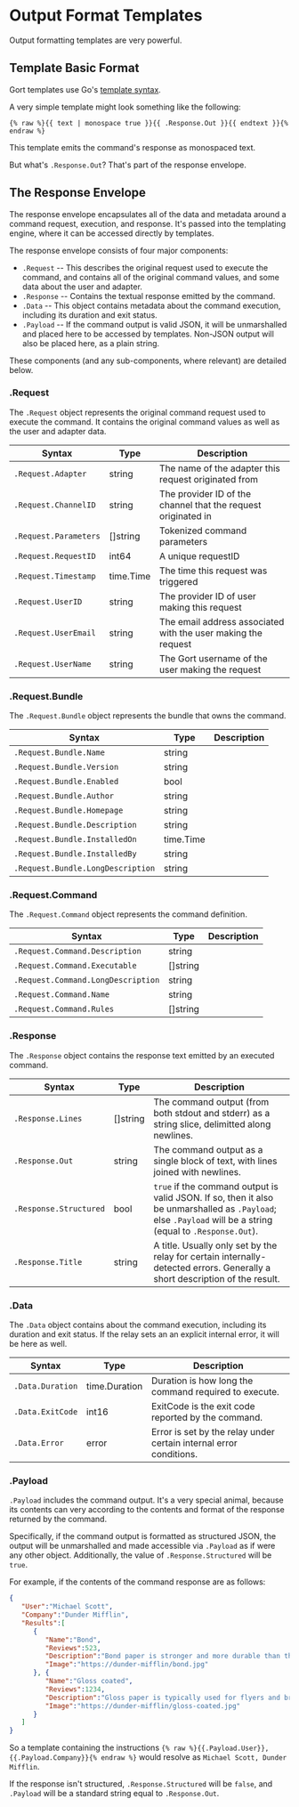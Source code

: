 # Output Format Templates


Output formatting templates are very powerful.

## Template Basic Format

Gort templates use Go's [template syntax](https://pkg.go.dev/text/template).

A very simple template might look something like the following:

```
{% raw %}{{ text | monospace true }}{{ .Response.Out }}{{ endtext }}{% endraw %}
```

This template emits the command's response as monospaced text.

But what's `.Response.Out`? That's part of the response envelope.

## The Response Envelope

The response envelope encapsulates all of the data and metadata around a command request, execution, and response. It's passed into the templating engine, where it can be accessed directly by templates.

The response envelope consists of four major components:

* `.Request` -- This describes the original request used to execute the command, and contains all of the original command values, and some data about the user and adapter.
* `.Response` -- Contains the textual response emitted by the command.
* `.Data` -- This object contains metadata about the command execution, including its duration and exit status.
* `.Payload` -- If the command output is valid JSON, it will be unmarshalled and placed here to be accessed by templates. Non-JSON output will also be placed here, as a plain string.

These components (and any sub-components, where relevant) are detailed below.

### .Request 

The `.Request` object represents the original command request used to execute the command. It contains the original command values as well as the user and adapter data.

| Syntax | Type | Description |
| ------ | ---- | ----------- |
| `.Request.Adapter` | string | The name of the adapter this request originated from |
| `.Request.ChannelID` | string | The provider ID of the channel that the request originated in |
| `.Request.Parameters` | []string | Tokenized command parameters |
| `.Request.RequestID` | int64  | A unique requestID |
| `.Request.Timestamp` | time.Time | The time this request was triggered |
| `.Request.UserID` | string | The provider ID of user making this request |
| `.Request.UserEmail` | string | The email address associated with the user making the request |
| `.Request.UserName` | string | The Gort username of the user making the request |

### .Request.Bundle

The `.Request.Bundle` object represents the bundle that owns the command.

| Syntax | Type | Description |
| ------ | ---- | ----------- |
| `.Request.Bundle.Name` | string | 
| `.Request.Bundle.Version` | string | 
| `.Request.Bundle.Enabled` | bool | 
| `.Request.Bundle.Author` | string | 
| `.Request.Bundle.Homepage` | string | 
| `.Request.Bundle.Description` | string | 
| `.Request.Bundle.InstalledOn` | time.Time | 
| `.Request.Bundle.InstalledBy` | string | 
| `.Request.Bundle.LongDescription` | string | 

### .Request.Command

The `.Request.Command` object represents the command definition.

| Syntax | Type | Description |
| ------ | ---- | ----------- |
| `.Request.Command.Description` | string | 
| `.Request.Command.Executable` | []string | 
| `.Request.Command.LongDescription` | string | 
| `.Request.Command.Name` | string | 
| `.Request.Command.Rules` | []string | 

### .Response

The `.Response` object contains the response text emitted by an executed command.

| Syntax | Type | Description |
| ------ | ---- | ----------- |
| `.Response.Lines` | []string | The command output (from both stdout and stderr) as a string slice, delimitted along newlines.
| `.Response.Out` | string | The command output as a single block of text, with lines joined with newlines.
| `.Response.Structured` | bool | `true` if the command output is valid JSON. If so, then it also be unmarshalled as `.Payload`; else `.Payload` will be a string (equal to `.Response.Out`).
| `.Response.Title` | string | A title. Usually only set by the relay for certain internally-detected errors. Generally a short description of the result.

### .Data

The `.Data` object contains about the command execution, including its duration and exit status. If the relay sets an an explicit internal error, it will be here as well.

| Syntax | Type | Description |
| ------ | ---- | ----------- |
| `.Data.Duration` | time.Duration | Duration is how long the command required to execute.
| `.Data.ExitCode` | int16 | ExitCode is the exit code reported by the command.
| `.Data.Error` | error | Error is set by the relay under certain internal error conditions.

### .Payload

`.Payload` includes the command output. It's a very special animal, because its contents can very according to the contents and format of the response returned by the command.

Specifically, if the command output is formatted as structured JSON, the output will be unmarshalled and made accessible via `.Payload` as if were any other object. Additionally, the value of `.Response.Structured` will be `true`.

For example, if the contents of the command response are as follows:

```json
{
   "User":"Michael Scott",
   "Company":"Dunder Mifflin",
   "Results":[
      {
         "Name":"Bond",
         "Reviews":523,
         "Description":"Bond paper is stronger and more durable than the average sheet of paper.",
         "Image":"https://dunder-mifflin/bond.jpg"
      }, {
         "Name":"Gloss coated",
         "Reviews":1234,
         "Description":"Gloss paper is typically used for flyers and brochures as it has a high shine.",
         "Image":"https://dunder-mifflin/gloss-coated.jpg"
      }
   ]
}
```

So a template containing the instructions `{% raw %}{{.Payload.User}}, {{.Payload.Company}}{% endraw %}` would resolve as `Michael Scott, Dunder Mifflin`.

If the response isn't structured, `.Response.Structured` will be `false`, and `.Payload` will be a standard string equal to `.Response.Out`. 
